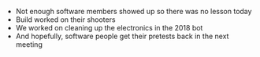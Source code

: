<!--t October 20, 2019 t-->

 - Not enough software members showed up so there was no lesson today
 - Build worked on their shooters
 - We worked on cleaning up the electronics in the 2018 bot
 - And hopefully, software people get their pretests back in the next meeting
